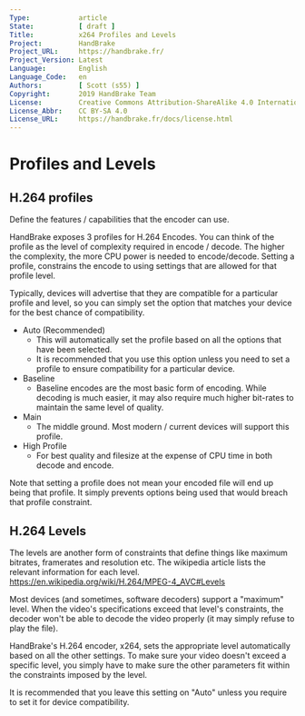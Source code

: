 ```yaml
---
Type:            article
State:           [ draft ]
Title:           x264 Profiles and Levels
Project:         HandBrake
Project_URL:     https://handbrake.fr/
Project_Version: Latest
Language:        English
Language_Code:   en
Authors:         [ Scott (s55) ]
Copyright:       2019 HandBrake Team
License:         Creative Commons Attribution-ShareAlike 4.0 International
License_Abbr:    CC BY-SA 4.0
License_URL:     https://handbrake.fr/docs/license.html
---
```


Profiles and Levels
==========================

H.264 profiles
--------------

Define the features / capabilities that the encoder can use.

HandBrake exposes 3 profiles for H.264 Encodes. You can think of the profile as
the level of complexity required in encode / decode. The higher the complexity,
the more CPU power is needed to encode/decode. Setting a profile, constrains the
encode to using settings that are allowed for that profile level.

Typically, devices will advertise that they are compatible for a particular
profile and level, so you can simply set the option that matches your device for
the best chance of compatibility.

-   Auto (Recommended)
    -   This will automatically set the profile based on all the options that
        have been selected.
    -   It is recommended that you use this option unless you need to set a
        profile to ensure compatibility for a particular device.
-   Baseline
    -   Baseline encodes are the most basic form of encoding. While decoding is
        much easier, it may also require much higher bit-rates to maintain the
        same level of quality.
-   Main
    -   The middle ground. Most modern / current devices will support this
        profile.
-   High Profile
    -   For best quality and filesize at the expense of CPU time in both decode
        and encode.

Note that setting a profile does not mean your encoded file will end up being
that profile. It simply prevents options being used that would breach that
profile constraint.

H.264 Levels
------------
The levels are another form of constraints that define things like maximum
bitrates, framerates and resolution etc. The wikipedia article lists the
relevant information for each level.
https://en.wikipedia.org/wiki/H.264/MPEG-4_AVC#Levels

Most devices (and sometimes, software decoders) support a "maximum" level. When
the video's specifications exceed that level's constraints, the decoder won't be
able to decode the video properly (it may simply refuse to play the file).

HandBrake's H.264 encoder, x264, sets the appropriate level automatically based
on all the other settings. To make sure your video doesn't exceed a specific
level, you simply have to make sure the other parameters fit within the
constraints imposed by the level.

It is recommended that you leave this setting on "Auto" unless you require to
set it for device compatibility.
